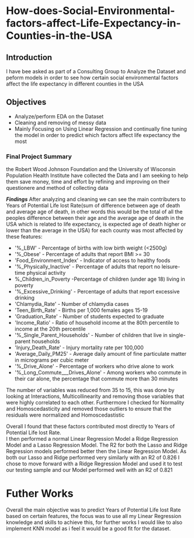 # How-does-Social-Environmental-factors-affect-Life-Expectancy-in-Counties-in-the-USA
## Introduction
I have bee asked as part of a Consulting Group to Analyze the Dataset and peform models in order to see how certain social environmental factors affect the life expectancy in different counties in the USA

## Objectives
* Analyze/perform EDA on the Dataset
* Cleaning and removing of messy data 
* Mainly Focusing on Using Linear Regression and continually fine tuning the model in order to predict which factors affect life expectancy the most

### Final Project Summary
the Robert Wood Johnson Foundation and the University of Wisconsin Population Health Institute have collected the Data and I am seeking to help them
save money, time and effort by refining and improving on their questionere and method of collecting data

**_Findings_**
After analyzing and cleaning we can see the main contributers to Years of Potential Life lost Rate(sum of difference between age of death and average age of death, in other words this would be the total of all the peoples difference between their age and the average age of death in the USA which is related to life expectancy, is expected age of death higher or lower than the average in the USA) for each county was most affected by these features:

* '%_LBW' - Percentage of births with low birth weight (<2500g)
* '%_Obese' - Percentage of adults that report BMI >= 30
* 'Food_Environment_Index' - Indicator of access to healthy foods 
* '%_Physically_Inactive' - Percentage of adults that report no leisure-time physical activity
*  %_Children_in_Poverty -Percentage of children (under age 18) living in poverty
* '%_Excessive_Drinking' - Percentage of adults that report excessive drinking
*  'Chlamydia_Rate' - Number of chlamydia cases
*  'Teen_Birth_Rate' - Births per 1,000 females ages 15-19
*  'Graduation_Rate' - Number of students expected to graduate
*  'Income_Ratio' - Ratio of household income at the 80th percentile to income at the 20th percentile
*  '%_Single_Parent_Households' - Number of children that live in single-parent households
*  'Injury_Death_Rate' - Injury mortality rate per 100,000
*  'Average_Daily_PM25' - Average daily amount of fine particulate matter in micrograms per cubic meter
*  '%_Drive_Alone' - Percentage of workers who drive alone to work
*  '%_Long_Commute___Drives_Alone' - Among workers who commute in their car alone, the percentage that commute more than 30 minutes

The number of variables was reduced from 35 to 15, this was done by looking at Interactions, Multicollinearity and removing those variables that were highly correlated to each other. Furthermore I checked for Normality and Homoscedasticity and removed those outliers to ensure that the residuals were normalized and Homoscedastistic

Overall I found that these factors contributed most directly to Years of Potential Life lost Rate.
<br>
I then performed a normal Linear Regression Model a Ridge Regression Model and a Lasso Regression Model. The R2 for both the Lasso and Ridge Regression models performed better then the Linear Regression Model. As both our Lasso and Ridge performed very similarly with an R2 of 0.826 I chose to move forward with a Ridge Regression Model and used it to test our testing sample and our Model performed well with an R2 of 0.821

# Futher Works
Overall the main objective was to predict Years of Potential Life lost Rate based on certain features, the focus was to use all my Linear Regression knowledge and skills to achieve this, for further works I would like to also implement KNN model as i feel it would be a good fit for the dataset.
